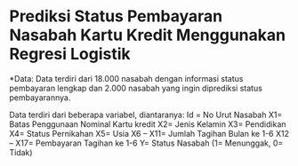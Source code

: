 # Prediksi Status Pembayaran Nasabah Kartu Kredit Menggunakan Regresi Logistik

*Data:
Data terdiri dari 18.000 nasabah dengan informasi status pembayaran lengkap dan 2.000 nasabah yang ingin diprediksi status pembayarannya.

Data terdiri dari beberapa variabel, diantaranya:
Id = No Urut Nasabah
X1= Batas Penggunaan Nominal Kartu kredit
X2= Jenis Kelamin
X3= Pendidikan
X4= Status Pernikahan
X5= Usia
X6 – X11= Jumlah Tagihan Bulan ke 1-6
X12 – X17= Pembayaran Tagihan ke 1-6
Y= Status Nasabah (1= Menunggak, 0= Tidak)

